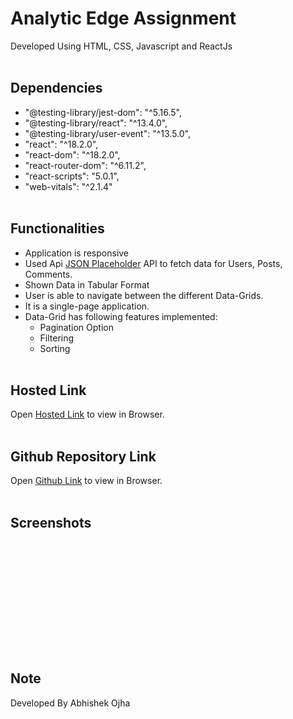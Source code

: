 # Analytic Edge Assignment
Developed Using HTML, CSS, Javascript and ReactJs
<br/><br/>

## Dependencies
 - "@testing-library/jest-dom": "^5.16.5",
 - "@testing-library/react": "^13.4.0",
 - "@testing-library/user-event": "^13.5.0",
 - "react": "^18.2.0",
 - "react-dom": "^18.2.0",
 - "react-router-dom": "^6.11.2",
 - "react-scripts": "5.0.1",
 - "web-vitals": "^2.1.4"
<br/><br/>

## Functionalities
* Application is responsive
* Used Api [JSON Placeholder](https://jsonplaceholder.typicode.com/) API to fetch data for Users, Posts, Comments.
* Shown Data in Tabular Format
* User is able to navigate between the different Data-Grids.
* It is a single-page application.
* Data-Grid  has following features implemented:
	- Pagination Option
	- Filtering
	- Sorting
<br/><br/>

## Hosted Link
Open [Hosted Link](https://analytic-edge-dun.vercel.app/) to view in Browser. <br/><br/>

## Github Repository Link
Open [Github Link](https://github.com/Abhishek97Ojha/Analytic-Edge) to view in Browser. <br/><br/>

## Screenshots

<br/><br/>

<br/><br/>

<br/><br/>

<br/><br/>

## Note 
Developed By Abhishek Ojha
